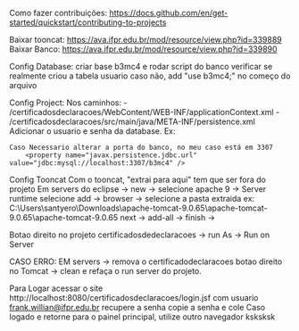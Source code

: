 Como fazer contribuições: https://docs.github.com/en/get-started/quickstart/contributing-to-projects



Baixar tooncat:
	https://ava.ifpr.edu.br/mod/resource/view.php?id=339889
Baixar Banco:
	https://ava.ifpr.edu.br/mod/resource/view.php?id=339890

Config Database:
	criar base b3mc4 e rodar script do banco
	verificar se realmente criou a tabela usuario
	caso não, add "use b3mc4;" no começo do arquivo

Config Project:
	Nos caminhos:
		- /certificadosdeclaracoes/WebContent/WEB-INF/applicationContext.xml
		- /certificadosdeclaracoes/src/main/java/META-INF/persistence.xml
	Adicionar o usuario e senha da database.
		Ex: 
			<property name="javax.persistence.jdbc.user" value="root" />
			<property name="javax.persistence.jdbc.password" value="root" />

	Caso Necessario alterar a porta do banco, no meu caso está em 3307
		<property name="javax.persistence.jdbc.url" value="jdbc:mysql://localhost:3307/b3mc4" />

Config Tooncat
	Com o tooncat, "extrai para aqui" tem que ser fora do projeto
	Em servers do eclipse -> 
		new -> 
		selecione apache 9 -> 
		Server runtime selecione add -> 
		browser -> 
			selecione a pasta extraida ex: C:\Users\santyero\Downloads\apache-tomcat-9.0.65\apache-tomcat-9.0.65\apache-tomcat-9.0.65
		next -> 
		add-all -> 
		finish -> 

Botao direito no projeto certificadosdedeclaracoes -> run As -> Run on Server


CASO ERRO:
	EM servers ->
		remova o certificadodeclaracoes
	botao direito no Tomcat -> 
		clean
	e refaça o run server do projeto.


Para Logar
	acessar o site http://localhost:8080/certificadosdeclaracoes/login.jsf
	com usuario frank.willian@ifpr.edu.br recupere a senha
	copie a senha e cole
	Caso logado e retorne para o painel principal, utilize outro navegador ksksksk
